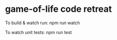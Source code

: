 # game-of-life code retreat

To build & watch run:
npm run watch

To watch unit tests:
npm run test
